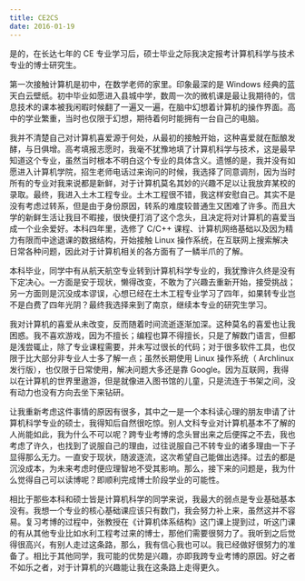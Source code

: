 ```yaml
---
title: CE2CS
date: 2016-01-19
---
```


是的，在长达七年的 CE 专业学习后，硕士毕业之际我决定报考计算机科学与技术专业的博士研究生。

第一次接触计算机是初中，在数学老师的家里。印象最深的是 Windows 经典的蓝天白云壁纸。初中毕业如愿进入县城中学，数周一次的微机课是最让我期待的，信息技术的课本被我闲暇时候翻了一遍又一遍，在脑中幻想着计算机的操作界面。高中的学业繁重，当时也仅限于幻想，期待着何时能拥有一台自己的电脑。

我并不清楚自己对计算机喜爱源于何处，从最初的接触开始，这种喜爱就在酝酿发酵，与日俱增。高考填报志愿时，我毫不犹豫地填了计算机科学与技术，这是最早知道这个专业，虽然当时根本不明白这个专业的具体含义。遗憾的是，我并没有如愿进入计算机学院，招生老师电话过来询问的时候，我选择了同意调剂，因为当时所有的专业对我来说都是新鲜，对于计算机莫名其妙的兴趣不足以让我放弃某校的录取。最终，我进入土木工程专业。土木工程很不错，我这样安慰自己。其实不是没有考虑过转系，但是由于身份原因，转系的难度较普通生又困难了许多。而且大学的新鲜生活让我目不暇接，很快便打消了这个念头，且决定将对计算机的喜爱当成一个业余爱好。本科四年里，选修了 C/C++ 课程、计算机网络基础以及因为精力有限而中途退课的数据结构，开始接触 Linux 操作系统，在互联网上搜索解决日常各种问题，因此对于计算机相关的各方面有了一鳞半爪的了解。

本科毕业，同学中有从航天航空专业转到计算机科学专业的，我犹豫许久终是没有下定决心。一方面是安于现状，懒得改变，不敢为了兴趣去重新开始，接受挑战；另一方面则是沉没成本谬误，心想已经在土木工程专业学习了四年，如果转专业岂不是白费了四年光阴？最终我选择来到了南京，继续本专业的研究生学习。

我对计算机的喜爱从未改变，反而随着时间流逝逐渐加深。这种莫名的喜爱也让我困惑。我不喜欢游戏，因为不擅长；编程也算不得擅长，只是了解数门语言，但都是浅尝辄止，除了专业课程需要，并未写过很长的代码；对于很多软件工具，也仅限于比大部分非专业人士多了解一点；虽然长期使用 Linux 操作系统（ Archlinux 发行版），也仅限于日常使用，解决问题大多还是靠 Google。因为互联网，我得以在计算机的世界里遨游，但是就像进入图书馆的儿童，只是流连于书架之间，没有动力也没有方向去坐下来钻研。

让我重新考虑这件事情的原因有很多，其中之一是一个本科读心理的朋友申请了计算机科学专业的硕士，我得知后自然很吃惊。别人文科专业对计算机基本不了解的人尚能如此，我为什么不可以呢？跨专业考博的念头冒出来之后便挥之不去，我也考虑了许久，也找到了说服自己的理由，过往说服自己不转专业的诸多理由一下子显得那么无力。一直安于现状，随波逐流，这次希望自己能做出选择。过去的都是沉没成本，为未来考虑时便应理智地不受其影响。那么，接下来的问题是，我为什么觉得自己可以读博呢？即顺利完成博士阶段学业的可能性。

相比于那些本科和硕士皆是计算机科学的同学来说，我最大的弱点是专业基础基本没有。我想一个专业的核心基础课应该只有数门，我会努力补上来，虽然这并不容易。复习考博的过程中，张教授在《计算机体系结构》这门课上提到过，听这门课的有从其他专业比如水利工程考过来的博士，那他们需要很努力了。我听到之后觉得很高兴，有别人走过这条路，那么，我有信心我也可以。我已经做好很努力的准备了。相比于其他同学，我可能的优势是兴趣，亦即我跨专业考博的原因。好之者不如乐之者，对于计算机的兴趣能让我在这条路上走得更久。

